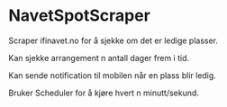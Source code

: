 # NavetSpotScraper
Scraper ifinavet.no for å sjekke om det er ledige plasser.

Kan sjekke arrangement n antall dager frem i tid.

Kan sende notification til mobilen når en plass blir ledig.

Bruker Scheduler for å kjøre hvert n minutt/sekund.
